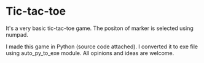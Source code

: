 # Tic-tac-toe
It's a very basic tic-tac-toe game.
The positon of marker is selected using numpad.

I made this game in Python (source code attached).
I converted it to exe file using auto_py_to_exe module.
All opinions and ideas are welcome.
